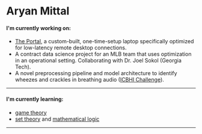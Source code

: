 # Aryan Mittal

<!--
**thearyanmittal/thearyanmittal** is a ✨ _special_ ✨ repository because its `README.md` (this file) appears on your GitHub profile.

Here are some ideas to get you started:

- 🔭 I’m currently working on ...
- 🌱 I’m currently learning ...
- 👯 I’m looking to collaborate on ...
- 🤔 I’m looking for help with ...
- 💬 Ask me about ...
- 📫 How to reach me: ...
- 😄 Pronouns: ...
- ⚡ Fun fact: ...
-->

<!--
#### Top Projects:

<a href="https://github.com/thearyanmittal/nfl-lrmc">
  <img align="center" src="https://github-readme-stats-eight-amber-73.vercel.app/api/pin/?username=thearyanmittal&repo=nfl-lrmc&hide_border=true&theme=github_dark" />
</a>
<a href="https://github.com/thearyanmittal/atl-home-rentals">
  <img align="center" src="https://github-readme-stats-eight-amber-73.vercel.app/api/pin/?username=thearyanmittal&repo=atl-home-rentals&hide_border=true&theme=github_dark" />
</a>
<a href="https://github.com/thearyanmittal/formulytics">
  <img align="center" src="https://github-readme-stats-eight-amber-73.vercel.app/api/pin/?username=thearyanmittal&repo=formulytics&hide_border=true&theme=github_dark" />
</a>

<hr>


#### How to reach me:
Website: [thearyanmittal.com](thearyanmittal.com)

[Email](mailto:thearyanmittal@gmail.com) | 
[LinkedIn](https://www.linkedin.com/in/thearyanmittal/)

<hr>
-->

#### I'm currently working on:

- [The Portal](https://www.thearyanmittal.com/projects/portal), a custom-built, one-time-setup laptop specifically optimized for low-latency remote desktop connections.
- A contract data science project for an MLB team that uses optimization in an operational setting. Collaborating with Dr. Joel Sokol (Georgia Tech).
- A novel preprocessing pipeline and model architecture to identify wheezes and crackles in breathing audio ([ICBHI Challenge](https://paperswithcode.com/sota/audio-classification-on-icbhi-respiratory)).
<hr>

#### I'm currently learning:
- [game theory](https://www.coursera.org/learn/game-theory-1)
- [set theory](https://docs.ufpr.br/~hoefel/ensino/CM304_CompleMat_PE3/livros/Enderton_Elements%20of%20set%20theory_%281977%29.pdf) and [mathematical logic](https://builds.openlogicproject.org/courses/enderton/open-logic-enderton.pdf)

<hr>
